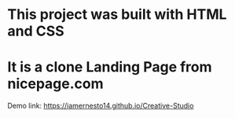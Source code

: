 # This project was built with HTML and CSS
# It is a clone Landing Page from nicepage.com
Demo link: https://iamernesto14.github.io/Creative-Studio

